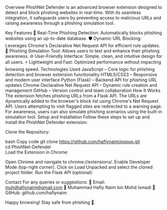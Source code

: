 Overview
PhishNet Defender is an advanced browser extension designed to detect and block phishing websites in real-time. With its seamless integration, it safeguards users by preventing access to malicious URLs and raising awareness through a phishing simulation tool.

Key Features
🚨 Real-Time Phishing Detection: Automatically blocks phishing websites using an up-to-date database.
🛡️ Dynamic URL Blocking: Leverages Chrome's Declarative Net Request API for efficient rule updates.
🎯 Phishing Simulation Tool: Allows users to test and enhance their phishing awareness.
🌐 User-Friendly Interface: Simple, clean, and intuitive design for all users.
⚡ Lightweight and Fast: Optimized performance without impacting browsing speed.
Technologies Used
JavaScript – Core logic for phishing detection and browser extension functionality
HTML5/CSS3 – Responsive and modern user interface
Python (Flask) – Backend API for phishing URL updates
Chrome Declarative Net Request API – Dynamic rule creation and management
GitHub – Version control and team collaboration
How It Works
The extension fetches phishing URLs from a Flask API.
The URLs are dynamically added to the browser's block list using Chrome's Net Request API.
Users attempting to visit flagged sites are redirected to a warning page.
For awareness, users can also simulate phishing scenarios using the built-in simulation tool.
Setup and Installation
Follow these steps to set up and install the PhishNet Defender extension:

Clone the Repository:

bash
Copy code
git clone https://github.com/hafiynaim/popup.git  
cd PhishNet-Defender  
Load the Extension in Chrome:

Open Chrome and navigate to chrome://extensions/.
Enable Developer Mode (top-right corner).
Click on Load Unpacked and select the cloned project folder.
Run the Flask API (optional):

Contact
For any queries or suggestions:
📧 Email: muhdhafiynaim@gmail.com
👤 Muhammad Hafiy Naim bin Mohd Ismadi
📍 GitHub: github.com/hafiynaim

Happy browsing! Stay safe from phishing 🚨.
